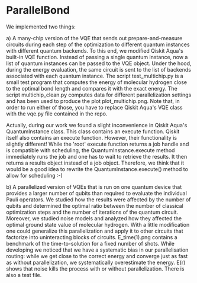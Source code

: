 # ParallelBond

We implemented two things:

a) A many-chip version of the VQE that sends out prepare-and-measure circuits during each step of the optimization to different quantum instances with different quantum backends. To this end, we modified Qiskit Aqua's built-in VQE function. Instead of passing a single quantum instance, now a list of quantum instances can be passed to the VQE object. Under the hood, during the energy evaluation, the same circuit is sent to the list of backends associated with each quantum instance. The script test_multichip.py is a small test program that computes the energy of molecular hydrogen close to the optimal bond length and compares it with the exact energy. 
The script multichip_clean.py computes data for different parallelization settings and has been used to produce the plot plot_multichip.png.
Note that, in order to run either of those, you have to replace Qiskit Aqua's VQE class with the vqe.py file contained in the repo.

Actually, during our work we found a slight inconvenience in Qiskit Aqua's QuantumInstance class. This class contains an execute function. Qiskit itself also contains an execute function. However, their functionality is slightly different! While the 'root' execute function returns a job handle and is compatible with scheduling, the QuantumInstance.execute method immediately runs the job and one has to wait to retrieve the results. It then returns a results object instead of a job object. Therefore, we think that it would be a good idea to rewrite the QuantumInstance.execute() method to allow for scheduling :-)

b) A parallelized version of VQEs that is run on one quantum device that provides a larger number of qubits than required to evaluate the individual Pauli operators. We studied how the results were affected by the number of qubits and determined the optimal ratio between the number of classical optimization steps and the number of iterations of the quantum circuit. Moreover, we studied noise models and analyzed how they affected the optimal ground state value of molecular hydrogen. With a little modification one could generalize this parallelization and apply it to other circuits that factorize into uninteracting blocks of circuits.
E_time(1).png contains a benchmark of the time-to-solution for a fixed number of shots. While developing we noticed that we have a systematic bias in our parallelisation routing: while we get close to the correct energy and converge just as fast as without parallelization, we systematically overestimate the energy.
E(r) shows that noise kills the process with or without parallelization.
There is also a test file.
